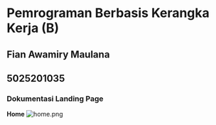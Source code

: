 # Pemrograman Berbasis Kerangka Kerja (B)
## Fian Awamiry Maulana
## 5025201035

### Dokumentasi Landing Page
**Home**
![home.png](https://drive.google.com/uc?export=view&id=1TSd3idoBwM0r3w76kJDV4YA_rEPnBCeG)
